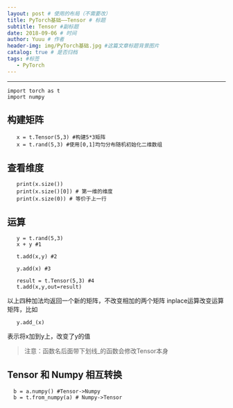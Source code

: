 ```yaml
--- 
layout: post # 使用的布局（不需要改） 
title: PyTorch基础——Tensor # 标题 
subtitle: Tensor #副标题 
date: 2018-09-06 # 时间 
author: Yuuu # 作者 
header-img: img/PyTorch基础.jpg #这篇文章标题背景图片 
catalog: true # 是否归档 
tags: #标签 
   - PyTorch 
---
```


***

```
import torch as t 
import numpy
```

## 构建矩阵
```
   x = t.Tensor(5,3) #构建5*3矩阵
   x = t.rand(5,3) #使用[0,1]均匀分布随机初始化二维数组
```
 
## 查看维度
```
   print(x.size()) 
   print(x.size()[0]) # 第一维的维度
   print(x.size(0)) # 等价于上一行
```
## 运算
```
   y = t.rand(5,3)
   x + y #1

   t.add(x,y) #2
  
   y.add(x) #3
  
   result = t.Tensor(5,3) #4
   t.add(x,y,out=result)
```
 以上四种加法均返回一个新的矩阵，不改变相加的两个矩阵
 inplace运算改变运算矩阵，比如
```
   y.add_(x) 
```
 表示将x加到y上，改变了y的值
 > 注意：函数名后面带下划线_的函数会修改Tensor本身
##  Tensor 和 Numpy 相互转换
 ```
   b = a.numpy() #Tensor->Numpy
   b = t.from_numpy(a) # Numpy->Tensor
 ```


